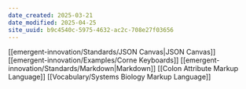 ```yaml
---
date_created: 2025-03-21
date_modified: 2025-04-25
site_uuid: b9c4540c-5975-4632-ac2c-708e27f03656
---
```


[[emergent-innovation/Standards/JSON Canvas|JSON Canvas]]
[[emergent-innovation/Examples/Corne Keyboards]]
[[emergent-innovation/Standards/Markdown|Markdown]]
[[Colon Attribute Markup Language]]
[[Vocabulary/Systems Biology Markup Language]]

